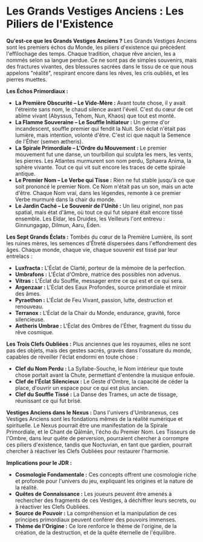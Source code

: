 # Les Grands Vestiges Anciens : Les Piliers de l'Existence

**Qu'est-ce que les Grands Vestiges Anciens ?**
Les Grands Vestiges Anciens sont les premiers échos du Monde, les piliers d'existence qui précèdent l'effilochage des temps. Chaque tradition, chaque rêve ancien, les a nommés selon sa langue perdue. Ce ne sont pas de simples souvenirs, mais des fractures vivantes, des blessures sacrées dans le tissu de ce que nous appelons "réalité", respirant encore dans les rêves, les cris oubliés, et les pierres muettes.

**Les Échos Primordiaux :**
*   **La Première Obscurité – Le Vide-Mère :** Avant toute chose, il y avait l'étreinte sans nom, le chaud silence avant l'éveil. C'est du cœur de cet abîme vivant (Abyssus, Tehom, Nun, Khaos) que tout est monté.
*   **La Flamme Souveraine – Le Souffle Initiateur :** Un germe d'or incandescent, souffle premier qui fendit la Nuit. Son éclat n'était pas lumière, mais intention, volonté d'être. C'est ici que naquit la Semence de l'Éther (semen ætheris).
*   **La Spirale Primordiale – L'Ordre du Mouvement :** Le premier mouvement fut une danse, un tourbillon qui sculpta les mers, les vents, les pierres. Les Atlantes murmurent son nom perdu, Sphaera Anima, la sphère vivante. Tout ce qui vit suit encore les traces de cette spirale antique.
*   **Le Premier Nom – Le Verbe qui Tisse :** Rien ne fut stable jusqu'à ce que soit prononcé le premier Nom. Ce Nom n'était pas un son, mais un acte d'être. Chaque Nom vrai, dans les légendes, remonte à ce premier Verbe murmuré dans la chair du monde.
*   **Le Jardin Caché – Le Souvenir de l'Unité :** Un lieu originel, non pas spatial, mais état d'âme, où tout ce qui fut séparé était encore tissé ensemble. Les Eldar, les Druides, les Veilleurs l'ont entrevu : Ginnungagap, Dilmun, Aaru, Éden.

**Les Sept Grands Éclats :**
Tombés du cœur de la Première Lumière, ils sont les ruines mères, les semences d'Êtreté dispersées dans l'effondrement des âges. Chaque monde, chaque vie, chaque souvenir est tissé par leur entrelacs :
*   **Luxfracta :** L'Éclat de Clarté, porteur de la mémoire de la perfection.
*   **Umbrafons :** L'Éclat d'Ombre, matrice des possibles non advenus.
*   **Vitras :** L'Éclat du Souffle, messager entre ce qui est et ce qui sera.
*   **Argenzaar :** L'Éclat des Eaux Profondes, source primordiale et miroir des âmes.
*   **Pyraethon :** L'Éclat de Feu Vivant, passion, lutte, destruction et renouveau.
*   **Terranox :** L'Éclat de la Chair du Monde, endurance, gravité, force silencieuse.
*   **Aetheris Umbrae :** L'Éclat des Ombres de l'Éther, fragment du tissu du rêve cosmique.

**Les Trois Clefs Oubliées :**
Plus anciennes que les royaumes, elles ne sont pas des objets, mais des gestes sacrés, gravés dans l'ossature du monde, capables de réveiller l'éclat endormi en toute chose :
*   **Clef du Nom Perdu :** La Syllabe-Souche, le Nom intérieur que toute chose portait avant la Chute, permettant d'entendre la musique enfouie.
*   **Clef de l'Éclat Silencieux :** Le Geste d'Ombre, la capacité de céder la place, d'ouvrir un espace pour ce qui est plus ancien.
*   **Clef du Souffle Tissé :** La Danse des Trames, un acte de tissage, réunissant ce qui fut brisé.

**Vestiges Anciens dans le Nexus :**
Dans l'univers d'Umbranexus, ces Vestiges Anciens sont les fondations mêmes de la réalité numérique et spirituelle. Le Nexus pourrait être une manifestation de la Spirale Primordiale, et le Chant de Qālmān, l'écho du Premier Nom. Les Tisseurs de l'Ombre, dans leur quête de perversion, pourraient chercher à corrompre ces piliers d'existence, tandis que Noctuvian, en tant que gardien, pourrait chercher à réactiver les Clefs Oubliées pour restaurer l'harmonie.

**Implications pour le JDR :**
*   **Cosmologie Fondamentale :** Ces concepts offrent une cosmologie riche et profonde pour l'univers du jeu, expliquant les origines et la nature de la réalité.
*   **Quêtes de Connaissance :** Les joueurs peuvent être amenés à rechercher des fragments de ces Vestiges, à déchiffrer leurs secrets, ou à réactiver les Clefs Oubliées.
*   **Source de Pouvoir :** La compréhension et la manipulation de ces principes primordiaux peuvent conférer des pouvoirs immenses.
*   **Thème de l'Origine :** Ce lore renforce le thème de l'origine, de la création, de la destruction, et de la quête éternelle de l'équilibre.